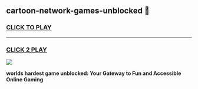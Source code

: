 
## cartoon-network-games-unblocked 👋
<h3>
<a href="https://premium.freeplayer.one?title=cartoon-network-games-unblocked&ref=14F">CLICK TO PLAY</a></h3>
<hr>

<h3>
<a href="https://premium.freeplayer.one?title=cartoon-network-games-unblocked&ref=14F">CLICK 2 PLAY</a>
  
</h3>

<a href="https://premium.freeplayer.one?title=cartoon-network-games-unblocked&ref=12F/"><img src="https://clearcache.store/games.png"></a>


**worlds hardest game unblocked: Your Gateway to Fun and Accessible Online Gaming**
